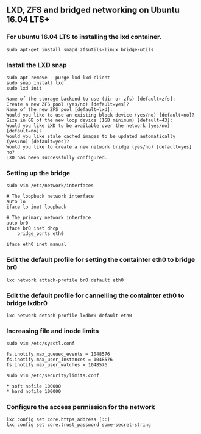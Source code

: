 LXD, ZFS and bridged networking on Ubuntu 16.04 LTS+
------

### For ubuntu 16.04 LTS to installing the lxd container.

    sudo apt-get install snapd zfsutils-linux bridge-utils

### Install the LXD snap

    sudo apt remove --purge lxd lxd-client
    sudo snap install lxd
    sudo lxd init
    
    Name of the storage backend to use (dir or zfs) [default=zfs]: 
    Create a new ZFS pool (yes/no) [default=yes]? 
    Name of the new ZFS pool [default=lxd]: 
    Would you like to use an existing block device (yes/no) [default=no]? 
    Size in GB of the new loop device (1GB minimum) [default=43]: 
    Would you like LXD to be available over the network (yes/no) [default=no]? 
    Would you like stale cached images to be updated automatically (yes/no) [default=yes]? 
    Would you like to create a new network bridge (yes/no) [default=yes] no? 
    LXD has been successfully configured.

### Setting up the bridge

    sudo vim /etc/network/interfaces

    # The loopback network interface
    auto lo
    iface lo inet loopback

    # The primary network interface
    auto br0
    iface br0 inet dhcp
	    bridge_ports eth0

    iface eth0 inet manual 

### Edit the default profile for setting the containter eth0 to bridge br0

    lxc network attach-profile br0 default eth0

### Edit the default profile for cannelling the containter eth0 to bridge lxdbr0

    lxc network detach-profile lxdbr0 default eth0

### Increasing file and inode limits

    sudo vim /etc/sysctl.conf
 
    fs.inotify.max_queued_events = 1048576
    fs.inotify.max_user_instances = 1048576
    fs.inotify.max_user_watches = 1048576

    sudo vim /etc/security/limits.conf
    
    * soft nofile 100000
    * hard nofile 100000

### Configure the access permission for the network

    lxc config set core.https_address [::]
    lxc config set core.trust_password some-secret-string

